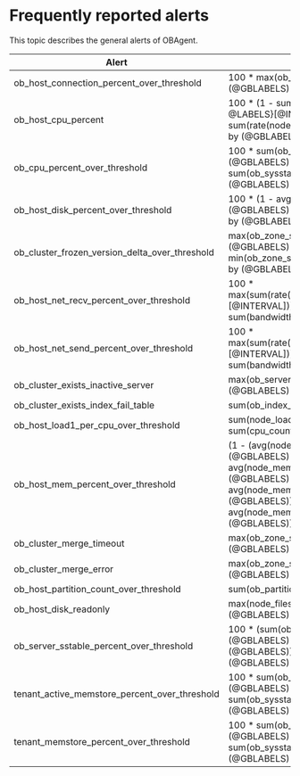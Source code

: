 # Frequently reported alerts

This topic describes the general alerts of OBAgent.

| Alert | Metric | Threshold |
|------------------------------------------------|--------------------------------------------------------------------------------------------------------------------------------------------------------------------------------------------------------------------------------------------------|-------|
| ob_host_connection_percent_over_threshold | 100 \* max(ob_active_session_num{@LABELS} / 262144) by (@GBLABELS) | 80 |
| ob_host_cpu_percent | 100 \* (1 - sum(rate(node_cpu_seconds_total{mode="idle", @LABELS}\[@INTERVAL\])) by (@GBLABELS) / sum(rate(node_cpu_seconds_total{@LABELS}\[@INTERVAL\])) by (@GBLABELS)) | 100 |
| ob_cpu_percent_over_threshold | 100 \* sum(ob_sysstat{stat_id="140006",@LABELS}) by (@GBLABELS) / sum(ob_sysstat{stat_id="140005",@LABELS}) by (@GBLABELS) | 90 |
| ob_host_disk_percent_over_threshold | 100 \* (1 - avg(node_filesystem_avail_bytes{@LABELS}) by (@GBLABELS) / avg(node_filesystem_size_bytes{@LABELS}) by (@GBLABELS)) | 97 |
| ob_cluster_frozen_version_delta_over_threshold | max(ob_zone_stat{name="frozen_version",@LABELS}) by (@GBLABELS) - min(ob_zone_stat{name="last_merged_version",@LABELS}) by (@GBLABELS) | 1 |
| ob_host_net_recv_percent_over_threshold | 100 \* max(sum(rate(node_network_receive_bytes_total{@LABELS}\[@INTERVAL\])) by (device,@GBLABELS) / sum(bandwidth{@LABELS})) by (@GBLABELS) | 80 |
| ob_host_net_send_percent_over_threshold | 100 \* max(sum(rate(node_network_transmit_bytes_total{@LABELS}\[@INTERVAL\])) by (device,@GBLABELS) / sum(bandwidth{@LABELS})) by (@GBLABELS) | 80 |
| ob_cluster_exists_inactive_server | max(ob_server_num{status="inactive",@LABELS}) by (@GBLABELS) | 0 |
| ob_cluster_exists_index_fail_table | sum(ob_index_error_num{@LABELS}) by (@GBLABELS) | 0 |
| ob_host_load1_per_cpu_over_threshold | sum(node_load1{@LABELS}) by (@GBLABELS) / sum(cpu_count{@LABELS}) by (@GBLABELS) | 2 |
| ob_host_mem_percent_over_threshold | (1 - (avg(node_memory_MemFree_bytes{@LABELS}) by (@GBLABELS) + avg(node_memory_Cached_bytes{@LABELS}) by (@GBLABELS) + avg(node_memory_Buffers_bytes{@LABELS}) by (@GBLABELS)) / avg(node_memory_MemTotal_bytes{@LABELS}) by (@GBLABELS)) \* 100 | 90 |
| ob_cluster_merge_timeout | max(ob_zone_stat{name="is_merge_timeout",@LABELS}) by (@GBLABELS) | 1 |
| ob_cluster_merge_error | max(ob_zone_stat{name="is_merge_error",@LABELS}) by (@GBLABELS) | 1 |
| ob_host_partition_count_over_threshold | sum(ob_partition_num{@LABELS}) by (@GBLABELS) | 30000 |
| ob_host_disk_readonly | max(node_filesystem_readonly{@LABELS}) by (@GBLABELS) | 1 |
| ob_server_sstable_percent_over_threshold | 100 \* (sum(ob_disk_total_bytes{@LABELS}) by (@GBLABELS) - sum(ob_disk_free_bytes{@LABELS}) by (@GBLABELS)) / sum(ob_disk_total_bytes{@LABELS}) by (@GBLABELS) | 85 |
| tenant_active_memstore_percent_over_threshold | 100 \* sum(ob_sysstat{stat_id="130000",@LABELS}) by (@GBLABELS) / sum(ob_sysstat{stat_id="130002",@LABELS}) by (@GBLABELS) | 110 |
| tenant_memstore_percent_over_threshold | 100 \* sum(ob_sysstat{stat_id="130001",@LABELS}) by (@GBLABELS) / sum(ob_sysstat{stat_id="130004",@LABELS}) by (@GBLABELS) | 85 |
